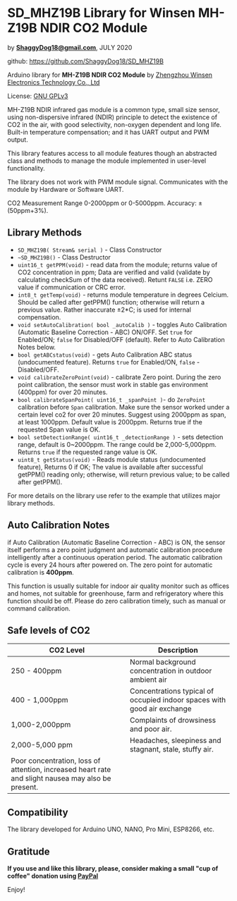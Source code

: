 # SD_MHZ19B Library for Winsen MH-Z19B NDIR CO2 Module

by **ShaggyDog18@gmail.com**, JULY 2020

github: https://github.com/ShaggyDog18/SD_MHZ19B

Arduino library for **MH-Z19B NDIR CO2 Module** by [Zhengzhou Winsen Electronics Technology Co., Ltd](www.winsen-sensor.com)

License: [GNU GPLv3](https://choosealicense.com/licenses/gpl-3.0/)

MH-Z19B NDIR infrared gas module is a common type, small size sensor, using non-dispersive infrared (NDIR) principle to detect the existence of CO2 in the air, with good selectivity, non-oxygen dependent and long life. Built-in temperature compensation; and it has UART output and PWM output. 

This library features access to all module features though an abstracted class and methods to manage the module implemented in user-level functionality.

The library does not work with PWM module signal. Communicates with the module by Hardware or Software UART.

CO2 Measurement Range 0-2000ppm or 0-5000ppm. Accuracy: ±(50ppm+3%).

## Library Methods

- `SD_MHZ19B( Stream& serial )` - Class Constructor
- `~SD_MHZ19B()` - Class Destructor
- `uint16_t getPPM(void)` - read data from the module; returns value of CO2 concentration in ppm; Data are verified and valid (validate by calculating checkSum of the data received). Retunt `FALSE` i.e. ZERO value if communication or CRC error.
- `int8_t getTemp(void)` - returns module temperature in degrees Celcium. Should be called after getPPM() function; otherwise will return a previous value. Rather inaccurate ±2*C; is used for internal compensation.
- `void setAutoCalibration( bool _autoCalib )` - toggles Auto Calibration (Automatic Baseline Correction - ABC) ON/OFF. Set `true` for Enabled/ON; `false` for Disabled/OFF (default). Refer to Auto Calibration Notes below.
- `bool getABCstatus(void)` - gets Auto Calibration ABC status (undocumented feature). Returns `true` for Enabled/ON, `false` - Disabled/OFF.
- `void calibrateZeroPoint(void)` - calibrate Zero point. During the zero point calibration, the sensor must work in stable gas environment (400ppm) for over 20 minutes.
- `bool calibrateSpanPoint( uint16_t _spanPoint )`- do `ZeroPoint` calibration before `Span` calibration. Make sure the sensor worked under a certain level co2 for over 20 minutes. Suggest using 2000ppm as span, at least 1000ppm. Default value is 2000ppm. Returns true if the requested Span value is OK.
- `bool setDetectionRange( uint16_t _detectionRange )` - sets detection range, default is 0~2000ppm. The range could be 2,000-5,000ppm. Returns `true` if the requested range value is OK.
- `uint8_t getStatus(void)` - Reads module status (undocumented feature), Returns 0 if OK; The value is available after successful getPPM() reading only; otherwise, will return previous value; to be called after getPPM(). 

For more details on the library use refer to the example that utilizes major library methods.

## Auto Calibration Notes

if Auto Calibration (Automatic Baseline Correction - ABC) is ON, the sensor itself performs a zero point judgment and automatic calibration procedure intelligently after a continuous operation period. The automatic calibration cycle is every 24 hours after powered on. The zero point for automatic calibration is **400ppm**. 

This function is usually suitable for indoor air quality monitor such as offices and homes, not suitable for greenhouse, farm and refrigeratory where this function should be off. Please do zero calibration timely, such as manual or command calibration.

## Safe levels of CO2

| CO2 Level       | Description                                                |
| --------------- | ---------------------------------------------------------- |
| 250 - 400ppm    | Normal background concentration in outdoor ambient air |
| 400 - 1,000ppm  | Concentrations typical of occupied indoor spaces with good air exchange |
| 1,000-2,000ppm  | Complaints of drowsiness and poor air. |
| 2,000-5,000 ppm | Headaches, sleepiness and stagnant, stale, stuffy air. 
Poor concentration, loss of attention, increased heart rate and slight nausea may also be present. |

## Compatibility

The library developed for Arduino UNO, NANO, Pro Mini, ESP8266, etc.

## Gratitude

**If you use and like this library, please, consider making a small "cup of coffee" donation using [PayPal](https://paypal.me/shaggyDog18/3USD)**

Enjoy!

